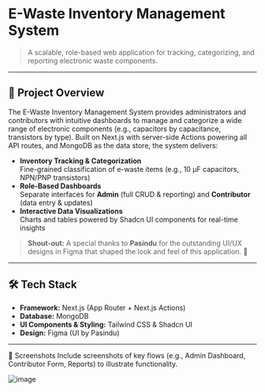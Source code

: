 # E-Waste Inventory Management System

> A scalable, role-based web application for tracking, categorizing, and reporting electronic waste components.

---

## 🚀 Project Overview

The E-Waste Inventory Management System provides administrators and contributors with intuitive dashboards to manage and categorize a wide range of electronic components (e.g., capacitors by capacitance, transistors by type). Built on Next.js with server-side Actions powering all API routes, and MongoDB as the data store, the system delivers:

- **Inventory Tracking & Categorization**  
  Fine-grained classification of e-waste items (e.g., 10 µF capacitors, NPN/PNP transistors)  
- **Role-Based Dashboards**  
  Separate interfaces for **Admin** (full CRUD & reporting) and **Contributor** (data entry & updates)  
- **Interactive Data Visualizations**  
  Charts and tables powered by Shadcn UI components for real-time insights  

> **Shout-out:** A special thanks to **Pasindu** for the outstanding UI/UX designs in Figma that shaped the look and feel of this application. 🎨

---

## 🛠️ Tech Stack

- **Framework:** Next.js (App Router + Next.js Actions)  
- **Database:** MongoDB  
- **UI Components & Styling:** Tailwind CSS & Shadcn UI  
- **Design:** Figma (UI by Pasindu)  

--- 

📸 Screenshots
Include screenshots of key flows (e.g., Admin Dashboard, Contributor Form, Reports) to illustrate functionality.

![image](https://github.com/user-attachments/assets/3db66705-f628-4c27-83be-cd08936673ca)
